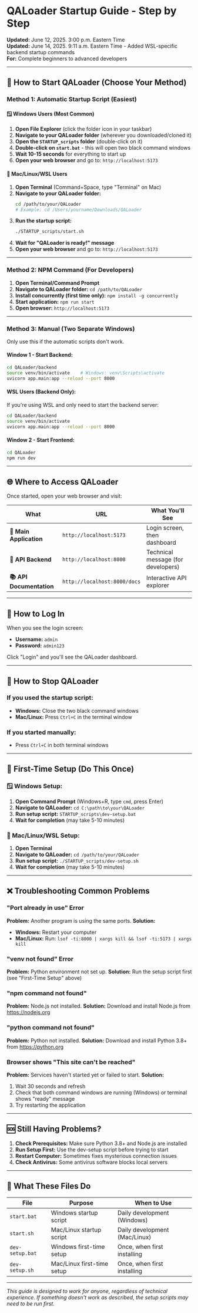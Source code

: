# QALoader Startup Guide - Step by Step

**Updated:** June 12, 2025. 3:00 p.m. Eastern Time  
**Updated:** June 14, 2025. 9:11 a.m. Eastern Time - Added WSL-specific backend startup commands  
**For:** Complete beginners to advanced developers

---

## 🚀 How to Start QALoader (Choose Your Method)

### **Method 1: Automatic Startup Script (Easiest)**

#### **🪟 Windows Users (Most Common)**
1. **Open File Explorer** (click the folder icon in your taskbar)
2. **Navigate to your QALoader folder** (wherever you downloaded/cloned it)
3. **Open the `STARTUP_scripts` folder** (double-click on it)
4. **Double-click on `start.bat`** - this will open two black command windows
5. **Wait 10-15 seconds** for everything to start up
6. **Open your web browser** and go to: `http://localhost:5173`

#### **🐧 Mac/Linux/WSL Users**
1. **Open Terminal** (Command+Space, type "Terminal" on Mac)
2. **Navigate to your QALoader folder:**
   ```bash
   cd /path/to/your/QALoader
   # Example: cd /Users/yourname/Downloads/QALoader
   ```
3. **Run the startup script:**
   ```bash
   ./STARTUP_scripts/start.sh
   ```
4. **Wait for "QALoader is ready!" message**
5. **Open your web browser** and go to: `http://localhost:5173`

---

### **Method 2: NPM Command (For Developers)**
1. **Open Terminal/Command Prompt**
2. **Navigate to QALoader folder:** `cd /path/to/QALoader`
3. **Install concurrently (first time only):** `npm install -g concurrently`
4. **Start application:** `npm run start`
5. **Open browser:** `http://localhost:5173`

---

### **Method 3: Manual (Two Separate Windows)**
Only use this if the automatic scripts don't work.

#### **Window 1 - Start Backend:**
```bash
cd QALoader/backend
source venv/bin/activate    # Windows: venv\Scripts\activate
uvicorn app.main:app --reload --port 8000
```

#### **WSL Users (Backend Only):**
If you're using WSL and only need to start the backend server:
```bash
cd QALoader/backend
source venv/bin/activate
uvicorn app.main:app --reload --port 8000
```

#### **Window 2 - Start Frontend:**
```bash
cd QALoader
npm run dev
```

---

## 🌐 Where to Access QALoader

Once started, open your web browser and visit:

| What | URL | What You'll See |
|------|-----|-----------------|
| **🎨 Main Application** | `http://localhost:5173` | Login screen, then dashboard |
| **🔧 API Backend** | `http://localhost:8000` | Technical message (for developers) |
| **📚 API Documentation** | `http://localhost:8000/docs` | Interactive API explorer |

---

## 🔑 How to Log In

When you see the login screen:
- **Username:** `admin`
- **Password:** `admin123`

Click "Login" and you'll see the QALoader dashboard.

---

## 🛑 How to Stop QALoader

### **If you used the startup script:**
- **Windows:** Close the two black command windows
- **Mac/Linux:** Press `Ctrl+C` in the terminal window

### **If you started manually:**
- Press `Ctrl+C` in both terminal windows

---

## 🔧 First-Time Setup (Do This Once)

### **🪟 Windows Setup:**
1. **Open Command Prompt** (Windows+R, type `cmd`, press Enter)
2. **Navigate to QALoader:** `cd C:\path\to\your\QALoader`
3. **Run setup script:** `STARTUP_scripts\dev-setup.bat`
4. **Wait for completion** (may take 5-10 minutes)

### **🐧 Mac/Linux/WSL Setup:**
1. **Open Terminal**
2. **Navigate to QALoader:** `cd /path/to/your/QALoader`
3. **Run setup script:** `./STARTUP_scripts/dev-setup.sh`
4. **Wait for completion** (may take 5-10 minutes)

---

## ❌ Troubleshooting Common Problems

### **"Port already in use" Error**
**Problem:** Another program is using the same ports.
**Solution:** 
- **Windows:** Restart your computer
- **Mac/Linux:** Run: `lsof -ti:8000 | xargs kill && lsof -ti:5173 | xargs kill`

### **"venv not found" Error**
**Problem:** Python environment not set up.
**Solution:** Run the setup script first (see "First-Time Setup" above)

### **"npm command not found"**
**Problem:** Node.js not installed.
**Solution:** Download and install Node.js from https://nodejs.org

### **"python command not found"**
**Problem:** Python not installed.
**Solution:** Download and install Python 3.8+ from https://python.org

### **Browser shows "This site can't be reached"**
**Problem:** Services haven't started yet or failed to start.
**Solution:** 
1. Wait 30 seconds and refresh
2. Check that both command windows are running (Windows) or terminal shows "ready" message
3. Try restarting the application

---

## 🆘 Still Having Problems?

1. **Check Prerequisites:** Make sure Python 3.8+ and Node.js are installed
2. **Run Setup First:** Use the dev-setup script before trying to start
3. **Restart Computer:** Sometimes fixes mysterious connection issues
4. **Check Antivirus:** Some antivirus software blocks local servers

---

## 📁 What These Files Do

| File | Purpose | When to Use |
|------|---------|-------------|
| `start.bat` | Windows startup script | Daily development (Windows) |
| `start.sh` | Mac/Linux startup script | Daily development (Mac/Linux) |
| `dev-setup.bat` | Windows first-time setup | Once, when first installing |
| `dev-setup.sh` | Mac/Linux first-time setup | Once, when first installing |

---

*This guide is designed to work for anyone, regardless of technical experience. If something doesn't work as described, the setup scripts may need to be run first.*